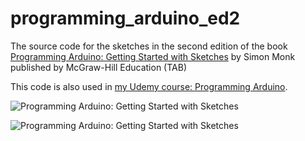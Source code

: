 # programming_arduino_ed2

The source code for the sketches in the second edition of the book [Programming Arduino: Getting Started with Sketches](https://www.amazon.com/Programming-Arduino-Getting-Started-Sketches/dp/1259641635) by Simon Monk published by McGraw-Hill Education (TAB)

This code is also used in [my Udemy course: Programming Arduino](https://www.udemy.com/course/programming-arduino).


![Programming Arduino: Getting Started with Sketches](http://simonmonk.org/wp-content/uploads/2016/05/homepage-org.jpg)



![Programming Arduino: Getting Started with Sketches](https://i2.wp.com/simonmonk.org/wp-content/uploads/2013/11/cover4.jpg?resize=333%2C499)

